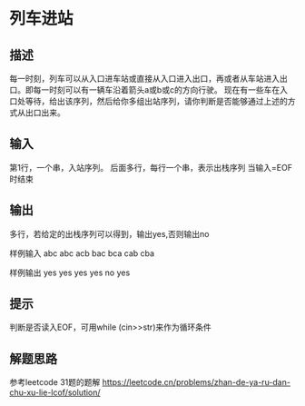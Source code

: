 # **列车进站**

## **描述**
每一时刻，列车可以从入口进车站或直接从入口进入出口，再或者从车站进入出口。即每一时刻可以有一辆车沿着箭头a或b或c的方向行驶。 现在有一些车在入口处等待，给出该序列，然后给你多组出站序列，请你判断是否能够通过上述的方式从出口出来。 

## **输入**
第1行，一个串，入站序列。
后面多行，每行一个串，表示出栈序列
当输入=EOF时结束
## **输出**
多行，若给定的出栈序列可以得到，输出yes,否则输出no

样例输入
abc
abc
acb
bac
bca
cab
cba

样例输出
yes
yes
yes
yes
no
yes

## **提示**
判断是否读入EOF，可用while (cin>>str)来作为循环条件

## **解题思路**
参考leetcode 31题的题解 https://leetcode.cn/problems/zhan-de-ya-ru-dan-chu-xu-lie-lcof/solution/

